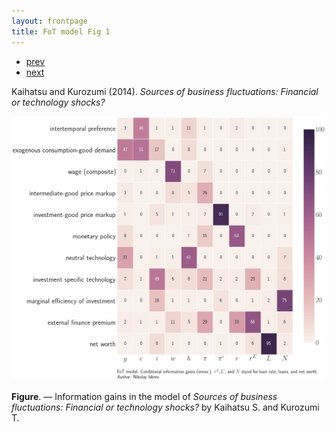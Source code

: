 ```yaml
---
layout: frontpage
title: FoT model Fig 1
---
```


<div class="navbar">
  <div class="navbar-inner">
      <ul class="nav">
          <li><a href="SW_fig1.html">prev</a></li>
          <li><a href="JPT_fig1.html">next</a></li>
      </ul>
  </div>
</div>


Kaihatsu and Kurozumi (2014). *Sources of business fluctuations: Financial or technology shocks?*

[![Information gains](../../assets/bigpublpics/FoT-Innovations.png)](../../assets/biggerpics/FoT-Innovations-BIG.png)

**Figure**. &mdash; Information gains in the model of *Sources of business fluctuations: Financial or technology shocks?* by Kaihatsu S. and Kurozumi T.
